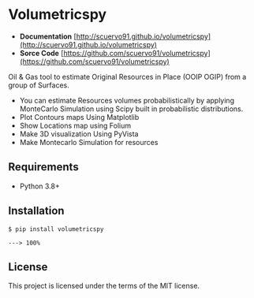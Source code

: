 # Volumetricspy

+ **Documentation** [http://scuervo91.github.io/volumetricspy](http://scuervo91.github.io/volumetricspy)
+ **Sorce Code** [https://github.com/scuervo91/volumetricspy](https://github.com/scuervo91/volumetricspy)

Oil & Gas tool to estimate Original Resources in Place (OOIP OGIP) from a group of Surfaces. 

+ You can estimate Resources volumes probabilistically by applying MonteCarlo Simulation using Scipy built in probabilistic distributions.
+ Plot Contours maps Using Matplotlib
+ Show Locations map using Folium
+ Make 3D visualization Using PyVista
+ Make Montecarlo Simulation for resources


## Requirements

+ Python 3.8+ 


## Installation


```console
$ pip install volumetricspy

---> 100%
```


## License

This project is licensed under the terms of the MIT license.